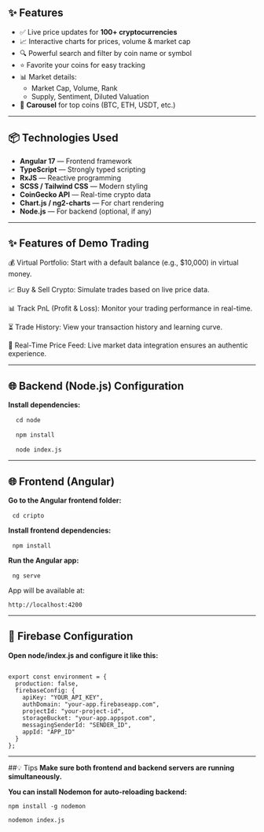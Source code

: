 ## ✨ Features

- ✅ Live price updates for **100+ cryptocurrencies**
- 📈 Interactive charts for prices, volume & market cap
- 🔍 Powerful search and filter by coin name or symbol
- ⭐ Favorite your coins for easy tracking
- 📊 Market details:
  - Market Cap, Volume, Rank
  - Supply, Sentiment, Diluted Valuation
- 🔁 **Carousel** for top coins (BTC, ETH, USDT, etc.)

---

## 📦 Technologies Used

- **Angular 17** — Frontend framework
- **TypeScript** — Strongly typed scripting
- **RxJS** — Reactive programming
- **SCSS / Tailwind CSS** — Modern styling
- **CoinGecko API** — Real-time crypto data
- **Chart.js / ng2-charts** — For chart rendering
- **Node.js** — For backend (optional, if any)

---

## ✨ Features of Demo Trading

💰 Virtual Portfolio: Start with a default balance (e.g., $10,000) in virtual money.

📈 Buy & Sell Crypto: Simulate trades based on live price data.

📊 Track PnL (Profit & Loss): Monitor your trading performance in real-time.

⏳ Trade History: View your transaction history and learning curve.

🎯 Real-Time Price Feed: Live market data integration ensures an authentic experience.

---

## 🌐 Backend (Node.js) Configuration
**Install dependencies:**

<pre> <code> cd node </code></pre>
<pre> <code> npm install </code></pre>
<pre> <code> node index.js </code></pre>

---

## 🌐 Frontend (Angular)
**Go to the Angular frontend folder:**

<pre> <code>cd cripto</code></pre>

**Install frontend dependencies:**

<pre> <code>npm install</code></pre>

**Run the Angular app:**

<pre> <code>ng serve</code></pre>
App will be available at: <pre> <code>http://localhost:4200</code></pre>

---

## 🔐 Firebase Configuration

**Open node/index.js and configure it like this:**
<pre><code>
export const environment = {
  production: false,
  firebaseConfig: {
    apiKey: "YOUR_API_KEY",
    authDomain: "your-app.firebaseapp.com",
    projectId: "your-project-id",
    storageBucket: "your-app.appspot.com",
    messagingSenderId: "SENDER_ID",
    appId: "APP_ID"
  }
};</pre></code>

---

##💡 Tips
**Make sure both frontend and backend servers are running simultaneously.**

**You can install Nodemon for auto-reloading backend:**

<pre><code>npm install -g nodemon</code></pre>
<pre><code>nodemon index.js</code></pre>
